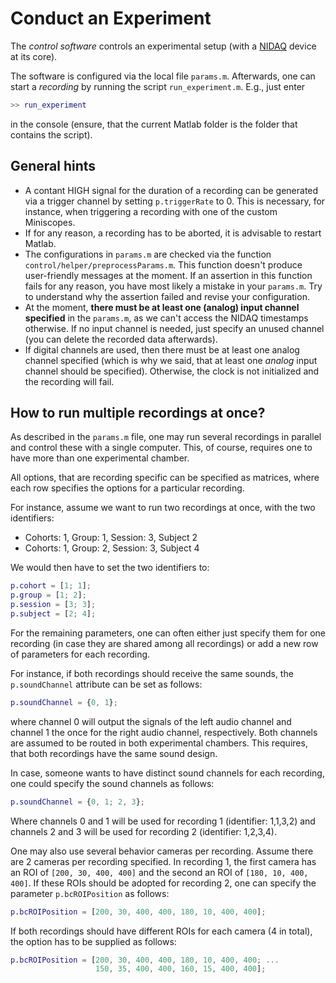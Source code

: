 # Conduct an Experiment

The *control software* controls an experimental setup (with a [NIDAQ](http://www.ni.com/data-acquisition/) device at its core).

The software is configured via the local file `params.m`. Afterwards, one can start a *recording* by running the script `run_experiment.m`. E.g., just enter

```Matlab
>> run_experiment
```

in the console (ensure, that the current Matlab folder is the folder that contains the script).

## General hints

* A contant HIGH signal for the duration of a recording can be generated via a trigger channel by setting `p.triggerRate` to 0. This is necessary, for instance, when triggering a recording with one of the custom Miniscopes.
* If for any reason, a recording has to be aborted, it is advisable to restart Matlab.
* The configurations in `params.m` are checked via the function `control/helper/preprocessParams.m`. This function doesn't produce user-friendly messages at the moment. If an assertion in this function fails for any reason, you have most likely a mistake in your `params.m`. Try to understand why the assertion failed and revise your configuration.
* At the moment, **there must be at least one (analog) input channel specified** in the `params.m`, as we can't access the NIDAQ timestamps otherwise. If no input channel is needed, just specify an unused channel (you can delete the recorded data afterwards).
* If digital channels are used, then there must be at least one analog channel specified (which is why we said, that at least one *analog* input channel should be specified). Otherwise, the clock is not initialized and the recording will fail.

## How to run multiple recordings at once?

As described in the `params.m` file, one may run several recordings in parallel and control these with a single computer. This, of course, requires one to have more than one experimental chamber.

All options, that are recording specific can be specified as matrices, where each row specifies the options for a particular recording.

For instance, assume we want to run two recordings at once, with the two identifiers:
* Cohorts: 1, Group: 1, Session: 3, Subject 2
* Cohorts: 1, Group: 2, Session: 3, Subject 4

We would then have to set the two identifiers to:
```Matlab
p.cohort = [1; 1];
p.group = [1; 2];
p.session = [3; 3];
p.subject = [2; 4];
```

For the remaining parameters, one can often either just specify them for one recording (in case they are shared among all recordings) or add a new row of parameters for each recording.

For instance, if both recordings should receive the same sounds, the `p.soundChannel` attribute can be set as follows:
 
```Matlab
p.soundChannel = {0, 1};
```

where channel 0 will output the signals of the left audio channel and channel 1 the once for the right audio channel, respectively. Both channels are assumed to be routed in both experimental chambers. This requires, that both recordings have the same sound design.

In case, someone wants to have distinct sound channels for each recording, one could specify the sound channels as follows:

```Matlab
p.soundChannel = {0, 1; 2, 3};
```

Where channels 0 and 1 will be used for recording 1 (identifier: 1,1,3,2) and channels 2 and 3 will be used for recording 2 (identifier: 1,2,3,4).

One may also use several behavior cameras per recording. Assume there are 2 cameras per recording specified. In recording 1, the first camera has an ROI of `[200, 30, 400, 400]` and the second an ROI of `[180, 10, 400, 400]`. If these ROIs should be adopted for recording 2, one can specify the parameter `p.bcROIPosition` as follows:

```Matlab
p.bcROIPosition = [200, 30, 400, 400, 180, 10, 400, 400];
```

If both recordings should have different ROIs for each camera (4 in total), the option has to be supplied as follows:

```Matlab
p.bcROIPosition = [200, 30, 400, 400, 180, 10, 400, 400; ...
                   150, 35, 400, 400, 160, 15, 400, 400];
```

